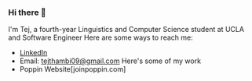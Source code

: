 ### Hi there 👋
I'm Tej, a fourth-year Linguistics and Computer Science student at UCLA and Software Engineer
Here are some ways to reach me:
- [LinkedIn](https://www.linkedin.com/in/tej-thambi-4839521a9/)
- Email: tejthambi09@gmail.com 
Here's some of my work
- Poppin Website[joinpoppin.com]
<!--
**tej-thambi/tej-thambi** is a ✨ _special_ ✨ repository because its `README.md` (this file) appears on your GitHub profile.

Here are some ideas to get you started:

- 🔭 I’m currently working on ...
- 🌱 I’m currently learning ...
- 👯 I’m looking to collaborate on ...
- 🤔 I’m looking for help with ...
- 💬 Ask me about ...
- 📫 How to reach me: ...
- 😄 Pronouns: ...
- ⚡ Fun fact: ...
-->
